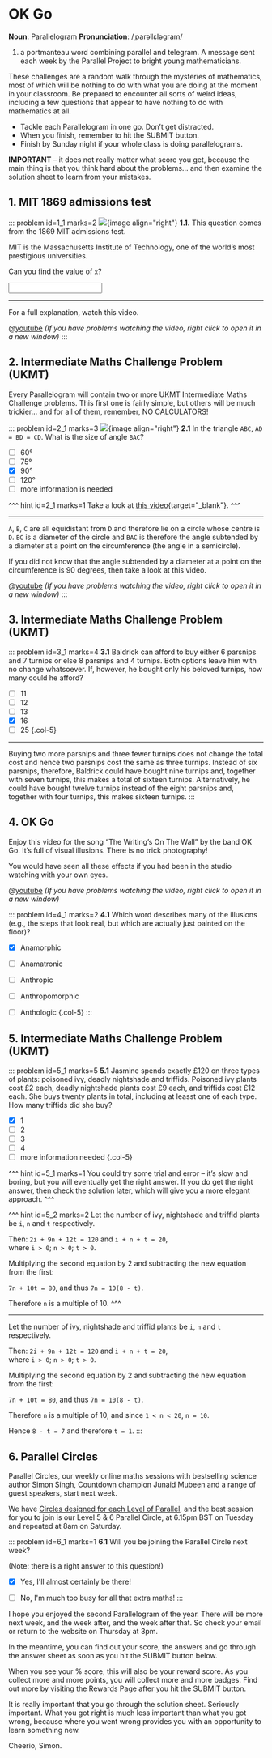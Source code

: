 # OK Go

<div class="dictionary">

__Noun__: Parallelogram
__Pronunciation__: /ˌparəˈlɛləɡram/

1. a portmanteau word combining parallel and telegram. A message sent each
week by the Parallel Project to bright young mathematicians.

</div>

These challenges are a random walk through the mysteries of mathematics, most of which will be nothing to do with what you are doing at the moment in your classroom. Be prepared to encounter all sorts of weird ideas, including a few questions that appear to have nothing to do with mathematics at all.

* Tackle each Parallelogram in one go. Don’t get distracted.
* When you finish, remember to hit the SUBMIT button.
*	Finish by Sunday night if your whole class is doing parallelograms.

__IMPORTANT__ – it does not really matter what score you get, because the main thing is that you think hard about the problems... and then examine the solution sheet to learn from your mistakes.


## 1. MIT 1869 admissions test

::: problem id=1_1 marks=2
![](/resources/11-02-ok-go/1-mit-test.jpg){image align="right"}
__1.1.__ This question comes from the 1869 MIT admissions test.  

MIT is the Massachusetts Institute of Technology, one of the world’s most prestigious universities.  

Can you find the value of `x`?

<input solution="12"/>

---

For a full explanation, watch this video.  

@[youtube](rgz6F_gxrAE?rel=0) _(If you have problems watching the video, right click to open it in a new window)_
:::


## 2. Intermediate Maths Challenge Problem (UKMT)
<!--- (2000) Q8 --->

Every Parallelogram will contain two or more UKMT Intermediate Maths Challenge problems. This first one is fairly simple, but others will be much trickier... and for all of them, remember, NO CALCULATORS!

::: problem id=2_1 marks=3
![](/resources/11-02-ok-go/2-triangle.jpg){image align="right"}
__2.1__ In the triangle `ABC`, `AD = BD = CD`. What is the size of angle `BAC`?

* [ ] 60°
* [ ] 75°
* [x] 90°
* [ ] 120°
* [ ] more information is needed

^^^ hint id=2_1 marks=1
Take a look at [this video](https://www.youtube.com/watch?v=oT7arIHd0D8){target="_blank"}.
^^^

---

`A`, `B`, `C` are all equidistant from `D` and therefore lie on a circle whose centre is `D`. `BC` is a diameter of the circle and `BAC` is therefore the angle subtended by a diameter at a point on the circumference (the angle in a semicircle).  

If you did not know that the angle subtended by a diameter at a point on the circumference is 90 degrees, then take a look at this video.  

@[youtube](oT7arIHd0D8?rel=0) _(If you have problems watching the video, right click to open it in a new window)_
:::


## 3.	Intermediate Maths Challenge Problem (UKMT)
<!--- (2000) Q17 --->

::: problem id=3_1 marks=4
__3.1__ Baldrick can afford to buy either 6 parsnips and 7 turnips or else 8 parsnips and 4 turnips. Both options leave him with no change whatsoever. If, however, he bought only his beloved turnips, how many could he afford?

* [ ] 11
* [ ] 12
* [ ] 13
* [x] 16
* [ ] 25
{.col-5}

---

Buying two more parsnips and three fewer turnips does not change the total cost and hence two parsnips cost the same as three turnips. Instead of six parsnips, therefore, Baldrick could have bought nine turnips and, together with seven turnips, this makes a total of sixteen turnips. Alternatively, he could have bought twelve turnips instead of the eight parsnips and, together with four turnips, this makes sixteen turnips.
:::


## 4.	OK Go

Enjoy this video for the song “The Writing’s On The Wall” by the band OK Go. It’s full of visual illusions. There is no trick photography!

You would have seen all these effects if you had been in the studio watching with your own eyes.

@[youtube](m86ae_e_ptU?rel=0) _(If you have problems watching the video, right click to open it in a new window)_

::: problem id=4_1 marks=2
__4.1__ Which word describes many of the illusions (e.g., the steps that look real, but which are actually just painted on the floor)?

* [x] Anamorphic
* [ ] Anamatronic
* [ ] Anthropic
* [ ] Anthropomorphic
* [ ] Anthologic
{.col-5}
:::


## 5.	Intermediate Maths Challenge Problem (UKMT)
<!--- (2000) Q24 --->

::: problem id=5_1 marks=5
__5.1__ Jasmine spends exactly £120 on three types of plants: poisoned ivy, deadly nightshade and triffids. Poisoned ivy plants cost £2 each, deadly nightshade plants cost £9 each, and triffids cost £12 each. She buys twenty plants in total, including at leasst one of each type. How many triffids did she buy?

* [x] 1
* [ ] 2
* [ ] 3
* [ ] 4
* [ ] more information needed
{.col-5}

^^^ hint id=5_1 marks=1
You could try some trial and error – it’s slow and boring, but you will eventually get the right answer. If you do get the right answer, then check the solution later, which will give you a more elegant approach.
^^^

^^^ hint id=5_2 marks=2
Let the number of ivy, nightshade and triffid plants be `i`, `n` and `t` respectively.  

Then: `2i + 9n + 12t = 120`  and  `i + n + t = 20`,  
where `i > 0`; `n > 0`; `t > 0`.  

Multiplying the second equation by 2 and subtracting the new equation from the first:  

`7n + 10t = 80`, and thus `7n = 10(8 - t)`.  

Therefore `n` is a multiple of 10.
^^^

---

Let the number of ivy, nightshade and triffid plants be `i`, `n` and `t` respectively.  

Then: `2i + 9n + 12t = 120`  and  `i + n + t = 20`,  
where `i > 0`; `n > 0`; `t > 0`.  

Multiplying the second equation by 2 and subtracting the new equation from the first:  

`7n + 10t = 80`, and thus `7n = 10(8 - t)`.  

Therefore `n` is a multiple of 10, and since `1 < n < 20`, `n = 10`.  

Hence `8 - t = 7` and therefore `t = 1`.
:::


## 6. Parallel Circles

Parallel Circles, our weekly online maths sessions with bestselling science author Simon Singh, Countdown champion Junaid Mubeen and a range of guest speakers, start next week.  

We have [Circles designed for each Level of Parallel](/circles), and the best session for you to join is our Level 5 & 6 Parallel Circle, at 6.15pm BST on Tuesday and repeated at 8am on Saturday.

::: problem id=6_1 marks=1
__6.1__ Will you be joining the Parallel Circle next week?  

(Note: there is a right answer to this question!)

* [x] Yes, I'll almost certainly be there!
* [ ] No, I'm much too busy for all that extra maths!
:::


I hope you enjoyed the second Parallelogram of the year. There will be more next week, and the week after, and the week after that. So check your email or return to the website on Thursday at 3pm.

In the meantime, you can find out your score, the answers and go through the answer sheet as soon as you hit the SUBMIT button below.

When you see your % score, this will also be your reward score. As you collect more and more points, you will collect more and more badges. Find out more by visiting the Rewards Page after you hit the SUBMIT button.

It is really important that you go through the solution sheet. Seriously important. What you got right is much less important than what you got wrong, because where you went wrong provides you with an opportunity to learn something new.

Cheerio,
Simon.
